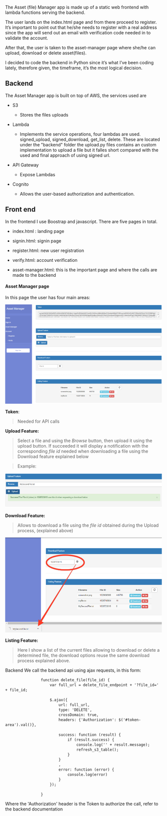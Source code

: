 The Asset (file) Manager app is made up of a static web frontend with lambda
functions serving the backend.

The user lands on the index.html page and from there proceed to register. It’s
important to point out that he/she needs to register with a real address since
the app will send out an email with verification code needed in to validate the
account.

After that, the user is taken to the asset-manager page where she/he can upload,
download or delete asset(files).

I decided to code the backend in Python since it’s what I’ve been coding lately,
therefore given, the timeframe, it’s the most logical decision.

Backend
-------

The Asset Manager app is built on top of AWS, the services used are

-   S3

    -   Stores the files uploads

-   Lambda

    -   Implements the service operations, four lambdas are used. signed_upload, signed_download, get_list, delete. These are located under the "backend" folder the upload.py files contains an custom implementation to upload a file but it falles short compared with the used and final approach of using signed url.

-   API Gateway

    -   Expose Lambdas

-   Cognito

    -   Allows the user-based authorization and authentication.

Front end
---------

In the frontend I use Boostrap and javascript. There are five pages in total.

-   index.html : landing page

-   signin.html: signin page

-   register.html: new user registration

-   verify.html: account verification

-   asset-manager.html: this is the important page and where the calls are made
    to the backend

#### Asset Manager page

In this page the user has four main areas:

![](media/2481d5e41a5a8fe787e7cca6a6ef9189.png)

**Token**:

>   Needed for API calls

**Upload Feature:**

>   Select a file and using the *Browse* button, then upload it using the upload
>   button. If succeeded it will display a notification with the corresponding
>   *file id* needed when downloading a file using the Download feature
>   explained below

>   Example:

![](media/2edd9889303d2e29f1a762b7759a6985.png)

**Download Feature:**

>   Allows to download a file using the *file id* obtained during the Upload
>   process, (explained above)

![](media/40237522e89e1ebf0750f7c335afca20.png)

**Listing Feature:**

>   Here I show a list of the current files allowing to download or delete a
>   determined file, the download options reuse the same download process
>   explained above.

Backend We call the backend api using ajax requests, in this form:

```
                function delete_file(file_id) {
                    var full_url = delete_file_endpoint + '?file_id=' + file_id;

                    $.ajax({
                        url: full_url,
                        type: 'DELETE',
                        crossDomain: true,
                        headers: {'Authorization': $('#token-area').val()},

                        success: function (result) {
                            if (result.success) {
                                console.log('' + result.message);
                                refresh_s3_table();
                            }
                        }
                        ,
                        error: function (error) {
                            console.log(error)
                        }
                    });

                }

```
Where the 'Authorization' header is the Token to authorize the call, refer to
the backend documentation
